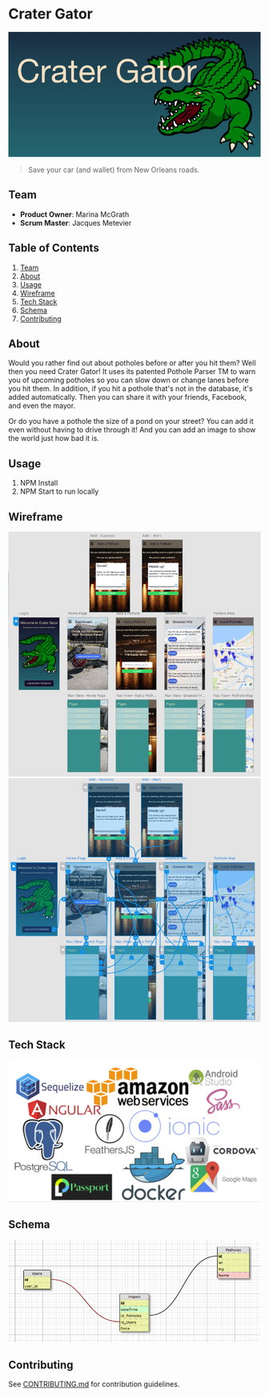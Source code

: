 # Crater Gator

![header](images/head.png)
> Save your car (and wallet) from New Orleans roads.

## Team

  - __Product Owner__: Marina McGrath
  - __Scrum Master__: Jacques Metevier


## Table of Contents

1. [Team](#team)
1. [About](#about)
1. [Usage](#Usage)
1. [Wireframe](#wireframe)
1. [Tech Stack](#tech-stack)
1. [Schema](#schema)
1. [Contributing](#contributing)

## About
Would you rather find out about potholes before or after you hit them? Well then you need Crater Gator! It uses its patented Pothole Parser TM to warn you
of upcoming potholes so you can slow down or change lanes before you hit them. In addition, if you hit a pothole that's not in the database, it's added automatically. Then you can share it with your friends, Facebook, and even the mayor.

Or do you have a pothole the size of a pond on your street? You can add it even without having to drive through it! And you can add an image to show the world just how bad it is. 

## Usage

1. NPM Install
2. NPM Start to run locally

## Wireframe
![Wireframe](images/wireframe.png)
![Wiring](images/wiring.png)

## Tech Stack
![Tech Stack](images/techstack.png)

## Schema
![Schema](images/schema.png)
## Contributing

See [CONTRIBUTING.md](CONTRIBUTING.md) for contribution guidelines.



